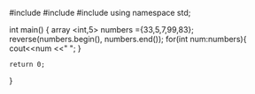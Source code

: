 #include <iostream>
#include <array>
#include <algorithm>
using namespace std;

int main()
{
   array <int,5> numbers ={33,5,7,99,83};
   reverse(numbers.begin(), numbers.end());
   for(int num:numbers){
       cout<<num <<" ";
   }

    return 0;
}

